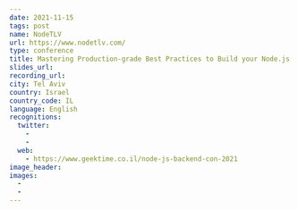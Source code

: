 ```yaml
---
date: 2021-11-15
tags: post
name: NodeTLV
url: https://www.nodetlv.com/
type: conference
title: Mastering Production-grade Best Practices to Build your Node.js Docker Images
slides_url:
recording_url:
city: Tel Aviv
country: Israel
country_code: IL
language: English
recognitions:
  twitter:
    -
    -
  web:
    - https://www.geektime.co.il/node-js-backend-con-2021
image_header:
images:
  -
  -
---
```

